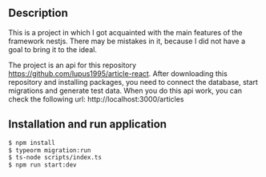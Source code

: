 ## Description
This is a project in which I got acquainted with the main features of the framework nestjs. There may be mistakes in it, because I did not have a goal to bring it to the ideal.

The project is an api for this repository https://github.com/lupus1995/article-react. After downloading this repository and installing packages, you need to connect the database, start migrations and generate test data. When you do this api work, you can check the following url: http://localhost:3000/articles

## Installation and run application

```bash
$ npm install
$ typeorm migration:run
$ ts-node scripts/index.ts 
$ npm run start:dev
```
